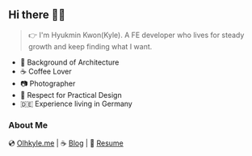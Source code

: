 ## Hi there 👨‍🚀
> 👉 I'm Hyukmin Kwon(Kyle). A FE developer who lives for steady growth and keep finding what I want.

- 🏢 Background of Architecture 
- ☕️ Coffee Lover
- 📷 Photographer
- 🍏 Respect for Practical Design
- 🇩🇪 Experience living in Germany 

### About Me
💿 [Olhkyle.me](https://olhkyle.me)  |  ☕️ [Blog](https://olhkyle.github.io/) | 📎 [Resume](https://docs.google.com/document/d/1pFxuhsGGJLaQ1n5ej11ng0ZiKNXoXbjromNNKl40mJc/edit?usp=sharing)
